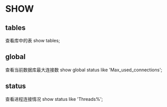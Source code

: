 # SHOW
## tables
查看库中的表
show tables;
## global
查看当前数据库最大连接数
show global status like 'Max_used_connections'; 

## status
查看进程连接情况
show status like 'Threads%';